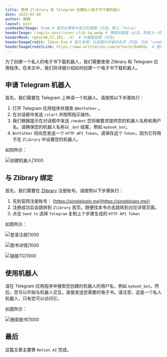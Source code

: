 ```yaml
---
title: 使用 Zlibrary 和 Telegram 创建私人电子书下载机器人
date: 2023-03-08
author: 耀耀
layout: post
useHeaderImage: true # 是否在博客中显示封面图（可选，默认：false）
headerImage: /img/in-post/cover-zlib-tg.webp # 博客封面图（必须，即使上一项选了 false，因为图片也需要在首页显示）
headerMask: rgba(40,57,101, .4)  # 封面图遮罩（可选）
headerImageCredit: Ideun Kim # 图片来源，比如图片作者的名字（可选，只在 "useHeaderImage: true" 时有效）
headerImageCreditLink: https://www.artstation.com/artwork/8wNkQx  # 图片来源的链接（可选，只在 "useHeaderImage: true" 时有效）
---
```


为了创建一个私人的电子书下载机器人，我们需要使用 Zlibrary 和 Telegram 应用程序。在本文中，我们将详细介绍如何创建一个电子书下载机器人。

## 申请 Telegram 机器人

首先，我们需要在 Telegram 上申请一个机器人。请按照以下步骤执行：

1. 打开 Telegram 应用程序并搜索 `@BotFather` 。
2. 在对话框中发送 `/start` 并按照指示操作。
3. 我们根据提示在对话框中发送 `/newbot` 您将被要求提供您的机器人名称和用户名。请确保您的机器人名称以 `_bot` 结尾，例如 `mybook_bot`。
4. `BotFather` 将向您发送一个 `HTTP API Token`。请保存这个 `Token`，因为它将用于在 `Zlibrary` 中设置您的机器人。

如同所示：

![创建机器人|1000](https://i.yaoyao.io/blog/tg-newbot.png)

## 与 Zlibrary 绑定

首先，我们需要在 [Zlibrary](https://singlelogin.me) 注册账号。请按照以下步骤执行：

1. 先到官网注册账号： [https://singlelogin.me](https://singlelogin.me/)
2. 注册成功后会跳转到 `Zlibrary` 首页。随便找本书点击跳转到对应详情页面。
3. 点击 `Send to`  选择 `Telegram`  复制上个步骤生成的 `HTTP API Token`

如图所示：

![登录注册|1000](https://i.yaoyao.io/blog/zlib-dashboard.png)

![图书详情|1000](https://i.yaoyao.io/blog/zlib-book-desc.png)

![链接TG|1000](https://i.yaoyao.io/blog/zlib-connect-tg.png)



## 使用机器人

请在 Telegram 应用程序中搜索您创建的机器人的用户名，例如 `mybook_bot`。然后，您可以开始与机器人交互。直接发送您需要的电子书。请注意，这是一个私人机器人，只有您可以访问它。

如图所示：

![搜索图书|1000](https://i.yaoyao.io/blog/tg-bot-search-book.png)

## 最后

这篇文章主要靠 `Notion AI` 完成。

